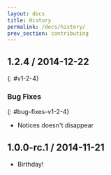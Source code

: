 ```yaml
---
layout: docs
title: History
permalink: /docs/history/
prev_section: contributing
---
```


## 1.2.4 / 2014-12-22
{: #v1-2-4}

### Bug Fixes
{: #bug-fixes-v1-2-4}

- Notices doesn't disappear


## 1.0.0-rc.1 / 2014-11-21
- Birthday!